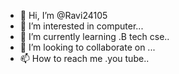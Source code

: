 - 👋 Hi, I’m @Ravi24105
- 👀 I’m interested in computer...
- 🌱 I’m currently learning .B tech cse..
- 💞️ I’m looking to collaborate on ...
- 📫 How to reach me .you tube..

<!---
Ravi24105/Ravi24105 is a ✨ special ✨ repository because its `README.md` (this file) appears on your GitHub profile.
You can click the Preview link to take a look at your changes.
--->
